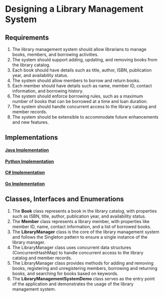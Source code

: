 # Designing a Library Management System

## Requirements
1. The library management system should allow librarians to manage books, members, and borrowing activities.
2. The system should support adding, updating, and removing books from the library catalog.
3. Each book should have details such as title, author, ISBN, publication year, and availability status.
4. The system should allow members to borrow and return books.
5. Each member should have details such as name, member ID, contact information, and borrowing history.
6. The system should enforce borrowing rules, such as a maximum number of books that can be borrowed at a time and loan duration.
7. The system should handle concurrent access to the library catalog and member records.
8. The system should be extensible to accommodate future enhancements and new features.

## Implementations
#### [Java Implementation](../solutions/java/src/librarymanagementsystem/) 
#### [Python Implementation](../solutions/python/librarymanagementsystem/)
#### [C# Implementation](../solutions/c#/LibraryManagementSystem/)
#### [Go Implementation](../solutions/golang/librarymanagementsystem/)

## Classes, Interfaces and Enumerations
1. The **Book** class represents a book in the library catalog, with properties such as ISBN, title, author, publication year, and availability status.
2. The **Member** class represents a library member, with properties like member ID, name, contact information, and a list of borrowed books.
3. The **LibraryManager** class is the core of the library management system and follows the Singleton pattern to ensure a single instance of the library manager.
4. The LibraryManager class uses concurrent data structures (ConcurrentHashMap) to handle concurrent access to the library catalog and member records.
5. The LibraryManager class provides methods for adding and removing books, registering and unregistering members, borrowing and returning books, and searching for books based on keywords.
6. The **LibraryManagementSystemDemo** class serves as the entry point of the application and demonstrates the usage of the library management system.